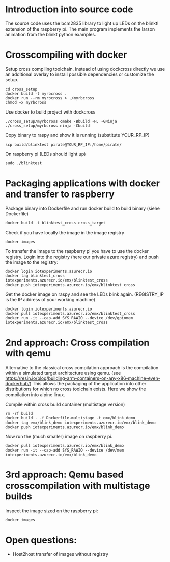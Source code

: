 
# Introduction into source code
The source code uses the bcm2835 library to light up LEDs on the blinkt! extension of the raspberry pi. The main program implements the larson animation from the blinkt python examples.

# Crosscompiling with docker

Setup cross compiling toolchain. Instead of using dockcross directly we use an additional overlay to install possible dependencies or customize the setup.

    cd cross_setup
    docker build -t myrbcross .
    docker run --rm myrbcross > ./myrbcross
    chmod +x myrbcross

Use docker to build project with dockcross

    ./cross_setup/myrbcross cmake -Bbuild -H. -GNinja
    ./cross_setup/myrbcross ninja -Cbuild

Copy binary to raspy and show it is running (substitute YOUR_RP_IP)

    scp build/blinktest pirate@YOUR_RP_IP:/home/pirate/

On raspberry pi (LEDs should light up)

    sudo ./blinktest    

# Packaging applications with docker and transfer to raspberry
Package binary into Dockerfile and run docker build to build binary (siehe Dockerfile)

    docker build -t blinktest_cross cross_target

Check if you have locally the image in the image registry

    docker images    

To transfer the image to the raspberry pi you have to use the docker registry. Login into the registry (here our private azure registry) and push the image to the registry:

    docker login iotexperiments.azurecr.io
    docker tag blinktest_cross iotexperiments.azurecr.io/emx/blinktest_cross
    docker push iotexperiments.azurecr.io/emx/blinktest_cross

Get the docker image on raspy and see the LEDs blink again. (REGISTRY_IP is the IP address of your working machine)

    docker login iotexperiments.azurecr.io
    docker pull iotexperiments.azurecr.io/emx/blinktest_cross
    docker run -it --cap-add SYS_RAWIO --device /dev/gpiomem iotexperiments.azurecr.io/emx/blinktest_cross

# 2nd approach: Cross compilation with qemu
Alternative to the classical cross compilation approach is the compilation within a simulated target architecture using qemu. (see https://resin.io/blog/building-arm-containers-on-any-x86-machine-even-dockerhub/) This allows the packaging of the application into other distributions for which no cross toolchain exists. Here we show the compilation into alpine linux.

Compile within cross build container (multistage version)

    rm -rf build
    docker build . -f Dockerfile.multistage -t emx/blink_demo
    docker tag emx/blink_demo iotexperiments.azurecr.io/emx/blink_demo
    docker push iotexperiments.azurecr.io/emx/blink_demo

Now run the (much smaller) image on raspberry pi.

    docker pull iotexperiments.azurecr.io/emx/blink_demo
    docker run -it --cap-add SYS_RAWIO --device /dev/mem iotexperiments.azurecr.io/emx/blink_demo

# 3rd approach: Qemu based crosscompilation with multistage builds


Inspect the image sized on the raspberry pi:

    docker images   


# Open questions:
* Host2host transfer of images without registry
